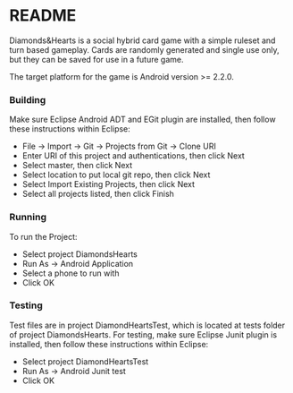 # README #

Diamonds&Hearts is a social hybrid card game with a simple ruleset and turn based gameplay. Cards are randomly generated and single use only, but they can be saved for use in a future game.

The target platform for the game is Android version >= 2.2.0.

### Building ###

Make sure Eclipse Android ADT and EGit plugin are installed, then follow these instructions within Eclipse:

* File -> Import -> Git -> Projects from Git -> Clone URI
* Enter URI of this project and authentications, then click Next
* Select master, then click Next
* Select location to put local git repo, then click Next
* Select Import Existing Projects, then click Next
* Select all projects listed, then click Finish

### Running ###
To run the Project:

* Select project DiamondsHearts
* Run As -> Android Application
* Select a phone to run with
* Click OK

### Testing ###

Test files are in project DiamondHeartsTest, which is located at tests folder of project DiamondsHearts.
For testing, make sure Eclipse Junit plugin is installed, then follow these instructions within Eclipse:

* Select project DiamondHeartsTest
* Run As -> Android Junit test
* Click OK